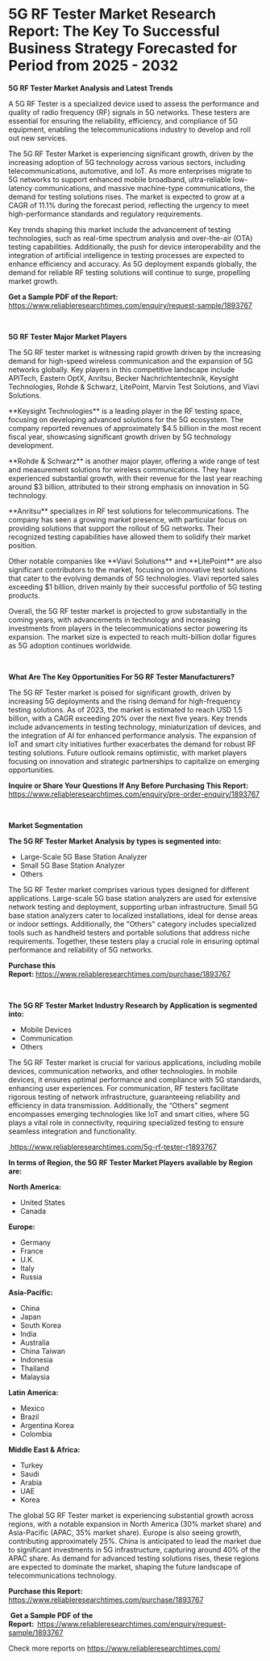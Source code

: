 <p><h1>5G RF Tester Market Research Report: The Key To Successful Business Strategy Forecasted for Period from 2025 - 2032</h1></p><p><strong>5G RF Tester Market Analysis and Latest Trends</strong></p>
<p><p>A 5G RF Tester is a specialized device used to assess the performance and quality of radio frequency (RF) signals in 5G networks. These testers are essential for ensuring the reliability, efficiency, and compliance of 5G equipment, enabling the telecommunications industry to develop and roll out new services.</p><p>The 5G RF Tester Market is experiencing significant growth, driven by the increasing adoption of 5G technology across various sectors, including telecommunications, automotive, and IoT. As more enterprises migrate to 5G networks to support enhanced mobile broadband, ultra-reliable low-latency communications, and massive machine-type communications, the demand for testing solutions rises. The market is expected to grow at a CAGR of 11.1% during the forecast period, reflecting the urgency to meet high-performance standards and regulatory requirements.</p><p>Key trends shaping this market include the advancement of testing technologies, such as real-time spectrum analysis and over-the-air (OTA) testing capabilities. Additionally, the push for device interoperability and the integration of artificial intelligence in testing processes are expected to enhance efficiency and accuracy. As 5G deployment expands globally, the demand for reliable RF testing solutions will continue to surge, propelling market growth.</p></p>
<p><strong>Get a Sample PDF of the Report:&nbsp;</strong> <a href="https://www.reliableresearchtimes.com/enquiry/request-sample/1893767?utm_campaign=2753&utm_medium=2&utm_source=Github&utm_content=ia&utm_term=23022025&utm_id=5g-rf-tester">https://www.reliableresearchtimes.com/enquiry/request-sample/1893767</a></p>
<p>&nbsp;</p>
<p><strong>5G RF Tester Major Market Players</strong></p>
<p><p>The 5G RF tester market is witnessing rapid growth driven by the increasing demand for high-speed wireless communication and the expansion of 5G networks globally. Key players in this competitive landscape include APITech, Eastern OptX, Anritsu, Becker Nachrichtentechnik, Keysight Technologies, Rohde & Schwarz, LitePoint, Marvin Test Solutions, and Viavi Solutions.</p><p>**Keysight Technologies** is a leading player in the RF testing space, focusing on developing advanced solutions for the 5G ecosystem. The company reported revenues of approximately $4.5 billion in the most recent fiscal year, showcasing significant growth driven by 5G technology development.</p><p>**Rohde & Schwarz** is another major player, offering a wide range of test and measurement solutions for wireless communications. They have experienced substantial growth, with their revenue for the last year reaching around $3 billion, attributed to their strong emphasis on innovation in 5G technology.</p><p>**Anritsu** specializes in RF test solutions for telecommunications. The company has seen a growing market presence, with particular focus on providing solutions that support the rollout of 5G networks. Their recognized testing capabilities have allowed them to solidify their market position.</p><p>Other notable companies like **Viavi Solutions** and **LitePoint** are also significant contributors to the market, focusing on innovative test solutions that cater to the evolving demands of 5G technologies. Viavi reported sales exceeding $1 billion, driven mainly by their successful portfolio of 5G testing products.</p><p>Overall, the 5G RF tester market is projected to grow substantially in the coming years, with advancements in technology and increasing investments from players in the telecommunications sector powering its expansion. The market size is expected to reach multi-billion dollar figures as 5G adoption continues worldwide.</p></p>
<p>&nbsp;</p>
<p><strong>What Are The Key Opportunities For 5G RF Tester Manufacturers?</strong></p>
<p><p>The 5G RF Tester market is poised for significant growth, driven by increasing 5G deployments and the rising demand for high-frequency testing solutions. As of 2023, the market is estimated to reach USD 1.5 billion, with a CAGR exceeding 20% over the next five years. Key trends include advancements in testing technology, miniaturization of devices, and the integration of AI for enhanced performance analysis. The expansion of IoT and smart city initiatives further exacerbates the demand for robust RF testing solutions. Future outlook remains optimistic, with market players focusing on innovation and strategic partnerships to capitalize on emerging opportunities.</p></p>
<p><strong>Inquire or Share Your Questions If Any Before Purchasing This Report:</strong> <a href="https://www.reliableresearchtimes.com/enquiry/pre-order-enquiry/1893767?utm_campaign=2753&utm_medium=2&utm_source=Github&utm_content=ia&utm_term=23022025&utm_id=5g-rf-tester">https://www.reliableresearchtimes.com/enquiry/pre-order-enquiry/1893767</a></p>
<p>&nbsp;</p>
<p><strong>Market Segmentation</strong></p>
<p><strong>The 5G RF Tester Market Analysis by types is segmented into:</strong></p>
<p><ul><li>Large-Scale 5G Base Station Analyzer</li><li>Small 5G Base Station Analyzer</li><li>Others</li></ul></p>
<p><p>The 5G RF Tester market comprises various types designed for different applications. Large-scale 5G base station analyzers are used for extensive network testing and deployment, supporting urban infrastructure. Small 5G base station analyzers cater to localized installations, ideal for dense areas or indoor settings. Additionally, the "Others" category includes specialized tools such as handheld testers and portable solutions that address niche requirements. Together, these testers play a crucial role in ensuring optimal performance and reliability of 5G networks.</p></p>
<p><strong>Purchase this Report:&nbsp;</strong><a href="https://www.reliableresearchtimes.com/purchase/1893767?utm_campaign=2753&utm_medium=2&utm_source=Github&utm_content=ia&utm_term=23022025&utm_id=5g-rf-tester">https://www.reliableresearchtimes.com/purchase/1893767</a></p>
<p>&nbsp;</p>
<p><strong>The 5G RF Tester Market Industry Research by Application is segmented into:</strong></p>
<p><ul><li>Mobile Devices</li><li>Communication</li><li>Others</li></ul></p>
<p><p>The 5G RF Tester market is crucial for various applications, including mobile devices, communication networks, and other technologies. In mobile devices, it ensures optimal performance and compliance with 5G standards, enhancing user experiences. For communication, RF testers facilitate rigorous testing of network infrastructure, guaranteeing reliability and efficiency in data transmission. Additionally, the “Others” segment encompasses emerging technologies like IoT and smart cities, where 5G plays a vital role in connectivity, requiring specialized testing to ensure seamless integration and functionality.</p></p>
<p><a href="https://www.reliableresearchtimes.com/5g-rf-tester-r1893767?utm_campaign=2753&utm_medium=2&utm_source=Github&utm_content=ia&utm_term=23022025&utm_id=5g-rf-tester">&nbsp;https://www.reliableresearchtimes.com/5g-rf-tester-r1893767</a></p>
<p><strong>In terms of Region, the 5G RF Tester Market Players available by Region are:</strong></p>
<p>
    <p> <strong> North America: </strong>
        <ul>
            <li>United States</li>
            <li>Canada</li>
        </ul>
        </p> 
    <p> <strong> Europe: </strong>
        <ul>
            <li>Germany</li>
            <li>France</li>
            <li>U.K.</li>
            <li>Italy</li>
            <li>Russia</li>
        </ul>
        </p> 
    <p> <strong> Asia-Pacific: </strong>
        <ul>
            <li>China</li>
            <li>Japan</li>
            <li>South Korea</li>
            <li>India</li>
            <li>Australia</li>
            <li>China Taiwan</li>
            <li>Indonesia</li>
            <li>Thailand</li>
            <li>Malaysia</li>
        </ul>
        </p> 
    <p> <strong> Latin America: </strong>
        <ul>
            <li>Mexico</li>
            <li>Brazil</li>
            <li>Argentina Korea</li>
            <li>Colombia</li>
        </ul>
        </p> 
    <p> <strong> Middle East & Africa: </strong>
        <ul>
            <li>Turkey</li>
            <li>Saudi</li>
            <li>Arabia</li>
            <li>UAE</li>
            <li>Korea</li>
        </ul>
    </p>
    </p>
<p><p>The global 5G RF Tester market is experiencing substantial growth across regions, with a notable expansion in North America (30% market share) and Asia-Pacific (APAC, 35% market share). Europe is also seeing growth, contributing approximately 25%. China is anticipated to lead the market due to significant investments in 5G infrastructure, capturing around 40% of the APAC share. As demand for advanced testing solutions rises, these regions are expected to dominate the market, shaping the future landscape of telecommunications technology.</p></p>
<p><strong>Purchase this Report: </strong><a href="https://www.reliableresearchtimes.com/purchase/1893767?utm_campaign=2753&utm_medium=2&utm_source=Github&utm_content=ia&utm_term=23022025&utm_id=5g-rf-tester">https://www.reliableresearchtimes.com/purchase/1893767</a></p>
<p>&nbsp;<strong>Get a Sample PDF of the Report:&nbsp;&nbsp;</strong><a href="https://www.reliableresearchtimes.com/enquiry/request-sample/1893767?utm_campaign=2753&utm_medium=2&utm_source=Github&utm_content=ia&utm_term=23022025&utm_id=5g-rf-tester">https://www.reliableresearchtimes.com/enquiry/request-sample/1893767</a></p>
<p><strong></strong></p>
<p>Check more reports on <a href="https://www.reliableresearchtimes.com/?utm_campaign=2753&utm_medium=2&utm_source=Github&utm_content=ia&utm_term=23022025&utm_id=5g-rf-tester">https://www.reliableresearchtimes.com/</a></p>